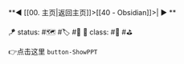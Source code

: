 **◀️ [[00. 主页|返回主页]]>[[40 - Obsidian]]>| ▶️ **

🪁 status: #🗺️ #🏷️ #🎄
🎏 class: #📇 #⛳

👉点击这里 `button-ShowPPT`




